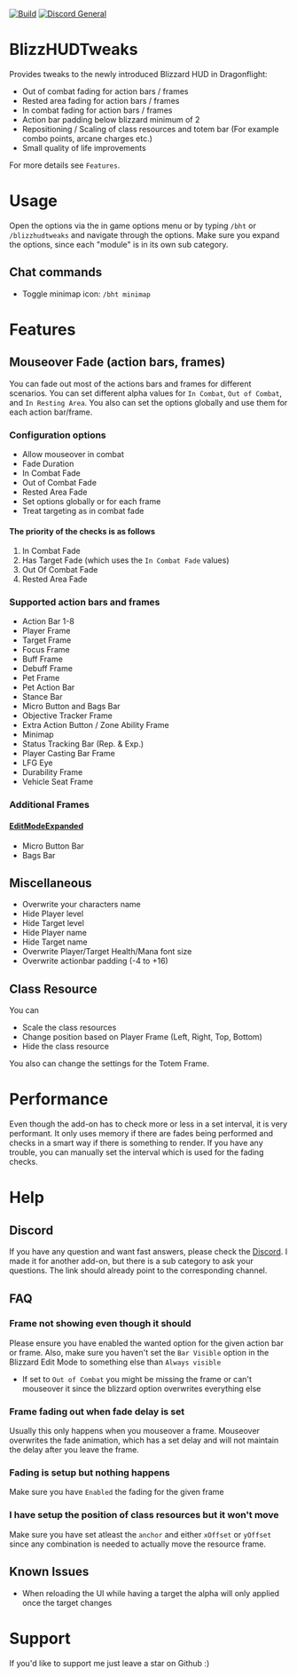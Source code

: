 [![Build](https://github.com/PhenomDevel/BlizzHUDTweaks/actions/workflows/build.yml/badge.svg)](https://github.com/PhenomDevel/BlizzHUDTweaks/actions/workflows/build.yml) [![Discord General](https://img.shields.io/discord/596662921753526275?label=discord)](https://discord.gg/4fSVKCVJWy)

# BlizzHUDTweaks
Provides tweaks to the newly introduced Blizzard HUD in Dragonflight:

- Out of combat fading for action bars / frames
- Rested area fading for action bars / frames
- In combat fading for action bars / frames
- Action bar padding below blizzard minimum of 2
- Repositioning / Scaling of class resources and totem bar (For example combo points, arcane charges etc.)
- Small quality of life improvements

For more details see `Features`.

# Usage
Open the options via the in game options menu or by typing `/bht` or `/blizzhudtweaks` and navigate through the options. Make sure you expand the options, since each "module" is in its own sub category.

## Chat commands
- Toggle minimap icon: `/bht minimap`

# Features
## Mouseover Fade (action bars, frames)
You can fade out most of the actions bars and frames for different scenarios. You can set different alpha values for `In Combat`, `Out of Combat`, and `In Resting Area`. You also can set the options globally and use them for each action bar/frame.

### Configuration options
- Allow mouseover in combat
- Fade Duration
- In Combat Fade
- Out of Combat Fade
- Rested Area Fade
- Set options globally or for each frame
- Treat targeting as in combat fade

#### The priority of the checks is as follows
1. In Combat Fade
2. Has Target Fade (which uses the `In Combat Fade` values)
3. Out Of Combat Fade
4. Rested Area Fade

### Supported action bars and frames
- Action Bar 1-8
- Player Frame
- Target Frame
- Focus Frame
- Buff Frame
- Debuff Frame
- Pet Frame
- Pet Action Bar
- Stance Bar
- Micro Button and Bags Bar
- Objective Tracker Frame
- Extra Action Button / Zone Ability Frame
- Minimap
- Status Tracking Bar (Rep. & Exp.)
- Player Casting Bar Frame
- LFG Eye
- Durability Frame
- Vehicle Seat Frame

### Additional Frames
#### [EditModeExpanded](https://www.curseforge.com/wow/addons/edit-mode-expanded)
- Micro Button Bar
- Bags Bar

## Miscellaneous
- Overwrite your characters name
- Hide Player level
- Hide Target level
- Hide Player name
- Hide Target name
- Overwrite Player/Target Health/Mana font size
- Overwrite actionbar padding (-4 to +16)

## Class Resource
You can

- Scale the class resources
- Change position based on Player Frame (Left, Right, Top, Bottom)
- Hide the class resource

You also can change the settings for the Totem Frame.

# Performance
Even though the add-on has to check more or less in a set interval, it is very performant. It only uses memory if there are fades being performed and checks in a smart way if there is something to render. If you have any trouble, you can manually set the interval which is used for the fading checks.

# Help
## Discord
If you have any question and want fast answers, please check the [Discord](https://discord.gg/4fSVKCVJWy). I made it for another add-on, but there is a sub category to ask your questions. The link should already point to the corresponding channel.

## FAQ
### Frame not showing even though it should
Please ensure you have enabled the wanted option for the given action bar or frame. Also, make sure you haven't set the `Bar Visible` option in the Blizzard Edit Mode to something else than `Always visible`
- If set to `Out of Combat` you might be missing the frame or can't mouseover it since the blizzard option overwrites everything else

### Frame fading out when fade delay is set
Usually this only happens when you mouseover a frame. Mouseover overwrites the fade animation, which has a set delay and will not maintain the delay after you leave the frame.

### Fading is setup but nothing happens
Make sure you have `Enabled` the fading for the given frame

### I have setup the position of class resources but it won't move
Make sure you have set atleast the `anchor` and either `xOffset` or `yOffset` since any combination is needed to actually move the resource frame.

## Known Issues
- When reloading the UI while having a target the alpha will only applied once the target changes

# Support
If you'd like to support me just leave a star on Github :)